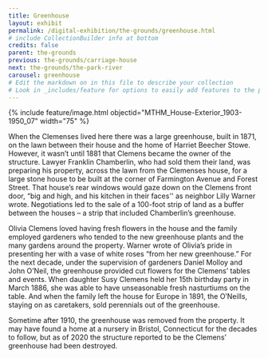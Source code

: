 ```yaml
---
title: Greenhouse
layout: exhibit
permalink: /digital-exhibition/the-grounds/greenhouse.html
# include CollectionBuilder info at bottom
credits: false
parent: the-grounds
previous: the-grounds/carriage-house
next: the-grounds/the-park-river
carousel: greenhouse
# Edit the markdown on in this file to describe your collection
# Look in _includes/feature for options to easily add features to the page
---
```


{% include feature/image.html objectid="MTHM_House-Exterior_1903-1950_07" width="75" %}

When the Clemenses lived here there was a large greenhouse, built in 1871, on the lawn between their house and the home of Harriet Beecher Stowe. However, it wasn’t until 1881 that Clemens became the owner of the structure. Lawyer Franklin Chamberlin, who had sold them their land, was preparing his property, across the lawn from the Clemenses house, for a large stone house to be built at the corner of Farmington Avenue and Forest Street. That house’s rear windows would gaze down on the Clemens front door, “big and high, and his kitchen in their faces'' as neighbor Lilly Warner wrote. Negotiations led to the sale of a 100-foot strip of land as a buffer between the houses – a strip that included Chamberlin’s greenhouse.

Olivia Clemens loved having fresh flowers in the house and the family employed gardeners who tended to the new greenhouse plants and the many gardens around the property. Warner wrote of Olivia’s pride in presenting her with a vase of white roses “from her new greenhouse.” For the next decade, under the supervision of gardeners Daniel Molloy and John O’Neil, the greenhouse provided cut flowers for the Clemens’ tables and events. When daughter Susy Clemens held her 15th birthday party in March 1886, she was able to have unseasonable fresh nasturtiums on the table. And when the family left the house for Europe in 1891, the O’Neills, staying on as caretakers, sold perennials out of the greenhouse.

Sometime after 1910, the greenhouse was removed from the property. It may have found a home at a nursery in Bristol, Connecticut for the decades to follow, but as of 2020 the structure reported to be the Clemens’ greenhouse had been destroyed. 
